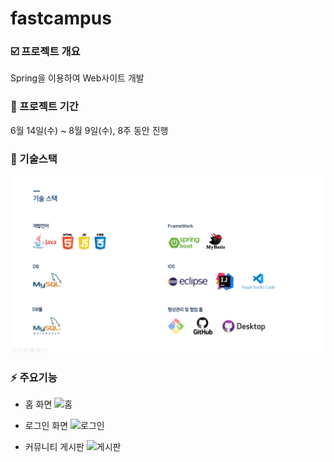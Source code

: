 # fastcampus

### :ballot_box_with_check: 프로젝트 개요
Spring을 이용하여 Web사이트 개발

### :date: 프로젝트 기간
6월 14일(수) ~ 8월 9일(수), 8주 동안 진행

### :hammer: 기술스택
![기술스택](https://github.com/JunseongHeo/FishingInformationSystem/blob/main/Presentation/0729%20%EB%B0%9C%ED%91%9C%EC%9E%90%EB%A3%8C/%EC%BA%A1%EC%B3%90/%EA%B8%B0%EC%88%A0%EC%8A%A4%ED%83%9D.png?raw=true)

### :zap: 주요기능

- 홈 화면
![홈](https://github.com/qldhsek1004/fastcampus/assets/106101558/7692f476-ea46-4477-991f-2753cf42402f)


- 로그인 화면
![로그인](https://github.com/qldhsek1004/fastcampus/assets/106101558/3daaada1-58d1-4704-ab67-697e9347a03f)


- 커뮤니티 게시판
![게시판](https://github.com/qldhsek1004/fastcampus/assets/106101558/8d9d0f1a-cbf0-4237-bac7-8b7adf9bef8d)



